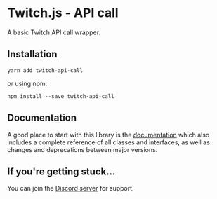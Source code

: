 # Twitch.js - API call

A basic Twitch API call wrapper.

## Installation

	yarn add twitch-api-call

or using npm:

	npm install --save twitch-api-call

## Documentation

A good place to start with this library is the [documentation](https://d-fischer.github.io/twitch-api-call)
which also includes a complete reference of all classes and interfaces, as well as changes and deprecations between major versions.

## If you're getting stuck...

You can join the [Discord server](https://discord.gg/b9ZqMfz) for support.
